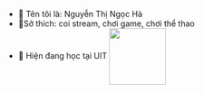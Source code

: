 - 👋 Tên tôi là: Nguyễn Thị Ngọc Hà
- 👀Sở thích: coi stream, chơi game, chơi thể thao
- 🌱 Hiện đang học tại UIT
<a href="https://scontent-hkt1-2.xx.fbcdn.net/v/t1.6435-9/169085407_1329069087489052_102645036825352256_n.jpg?_nc_cat=100&ccb=1-5&_nc_sid=174925&_nc_ohc=Dmjb1AgJmnwAX8y2UuM&tn=qfIuwrcqC3Fw9Yjs&_nc_ht=scontent-hkt1-2.xx&oh=00_AT-EBXuYI5nhVRIHGqEtf72GmnhRPEcQG1XZZfdj6CMm7A&oe=620C80E3" target="blank"><img align="center" src="URL_TO_YOUR_IMAGE" height="100" /></a>

